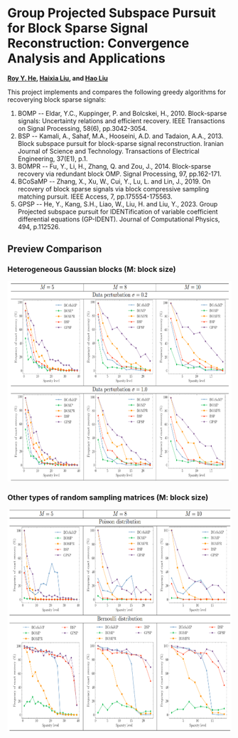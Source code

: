 # Group Projected Subspace Pursuit for Block Sparse Signal Reconstruction: Convergence Analysis and Applications
**[Roy Y. He](https://www.cityu.edu.hk/stfprofile/royhe.htm), [Haixia Liu](https://www.x-mol.com/university/faculty/323931), and [Hao Liu](https://www.math.hkbu.edu.hk/~haoliu/index.html)**

This project implements and compares the following greedy algorithms for recoverying block sparse signals:

1. BOMP -- Eldar, Y.C., Kuppinger, P. and Bolcskei, H., 2010. Block-sparse signals: Uncertainty relations and efficient recovery. IEEE Transactions on Signal Processing, 58(6), pp.3042-3054.
2. BSP -- Kamali, A., Sahaf, M.A., Hooseini, A.D. and Tadaion, A.A., 2013. Block subspace pursuit for block-sparse signal reconstruction. Iranian Journal of Science and Technology. Transactions of Electrical Engineering, 37(E1), p.1.
3. BOMPR -- Fu, Y., Li, H., Zhang, Q. and Zou, J., 2014. Block-sparse recovery via redundant block OMP. Signal Processing, 97, pp.162-171.
4. BCoSaMP -- Zhang, X., Xu, W., Cui, Y., Lu, L. and Lin, J., 2019. On recovery of block sparse signals via block compressive sampling matching pursuit. IEEE Access, 7, pp.175554-175563.
5. GPSP -- He, Y., Kang, S.H., Liao, W., Liu, H. and Liu, Y., 2023. Group Projected subspace pursuit for IDENTification of variable coefficient differential equations (GP-IDENT). Journal of Computational Physics, 494, p.112526.

## Preview Comparison

### Heterogeneous Gaussian blocks (M: block size)
<p align="center">
   <img src="assets/result1.png" width="700" height="450">
</p>

### Other types of random sampling matrices (M: block size)
<p align="center">
   <img src="assets/result2.png" width="700" height="500">
</p>



   
